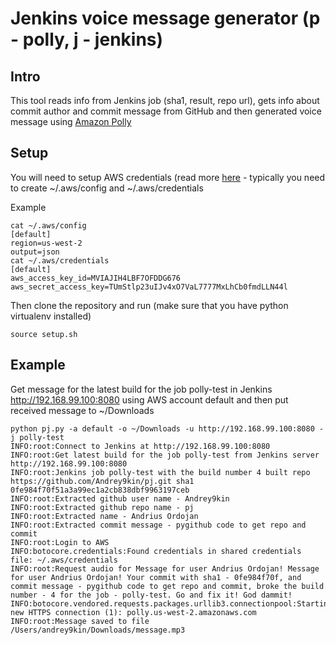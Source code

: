 # Jenkins voice message generator (p - polly, j - jenkins)

## Intro
This tool reads info from Jenkins job (sha1, result, repo url), gets info about commit author and commit message from GitHub and then generated voice message using [Amazon Polly](https://aws.amazon.com/polly)

## Setup

You will need to setup AWS credentials (read more [here](http://docs.aws.amazon.com/cli/latest/userguide/cli-chap-getting-started.html) - typically you need to create ~/.aws/config and ~/.aws/credentials

Example
```
cat ~/.aws/config
[default]
region=us-west-2
output=json
cat ~/.aws/credentials
[default]
aws_access_key_id=MVIAJIH4LBF7OFDDG676
aws_secret_access_key=TUmStlp23uIJv4xO7VaL7777MxLhCb0fmdLLN44l
```

Then clone the repository and run (make sure that you have python virtualenv installed)
```
source setup.sh
```

## Example
Get message for the latest build for the job polly-test in Jenkins http://192.168.99.100:8080 using AWS account default and then put received message to ~/Downloads
```
python pj.py -a default -o ~/Downloads -u http://192.168.99.100:8080 -j polly-test
INFO:root:Connect to Jenkins at http://192.168.99.100:8080
INFO:root:Get latest build for the job polly-test from Jenkins server http://192.168.99.100:8080
INFO:root:Jenkins job polly-test with the build number 4 built repo https://github.com/Andrey9kin/pj.git sha1 0fe984f70f51a3a99ec1a2cb838dbf9963197ceb
INFO:root:Extracted github user name - Andrey9kin
INFO:root:Extracted github repo name - pj
INFO:root:Extracted name - Andrius Ordojan
INFO:root:Extracted commit message - pygithub code to get repo and commit
INFO:root:Login to AWS
INFO:botocore.credentials:Found credentials in shared credentials file: ~/.aws/credentials
INFO:root:Request audio for Message for user Andrius Ordojan! Message for user Andrius Ordojan! Your commit with sha1 - 0fe984f70f, and commit message - pygithub code to get repo and commit, broke the build number - 4 for the job - polly-test. Go and fix it! God dammit!
INFO:botocore.vendored.requests.packages.urllib3.connectionpool:Starting new HTTPS connection (1): polly.us-west-2.amazonaws.com
INFO:root:Message saved to file /Users/andrey9kin/Downloads/message.mp3
```
